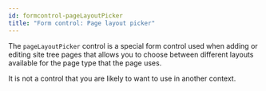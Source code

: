 ```yaml
---
id: formcontrol-pageLayoutPicker
title: "Form control: Page layout picker"
---
```


The `pageLayoutPicker` control is a special form control used when adding or editing site tree pages that allows you to choose between different layouts available for the page type that the page uses.

It is not a control that you are likely to want to use in another context.
